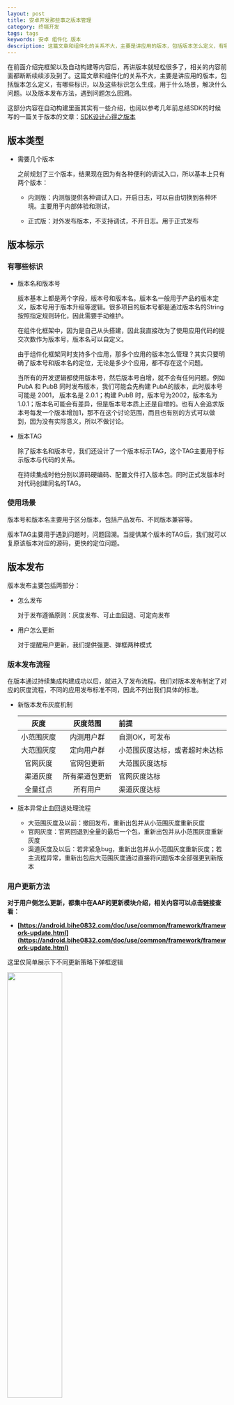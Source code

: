 ```yaml
---
layout: post
title: 安卓开发那些事之版本管理
category: 终端开发
tags: tags
keywords: 安卓 组件化 版本
description: 这篇文章和组件化的关系不大，主要是讲应用的版本，包括版本怎么定义，有哪些标识，以及这些标识怎么生成，用于什么场景，解决什么问题。以及版本发布方法，遇到问题怎么回溯。
---
```


在前面介绍完框架以及自动构建等内容后，再讲版本就轻松很多了，相关的内容前面都断断续续涉及到了。这篇文章和组件化的关系不大，主要是讲应用的版本，包括版本怎么定义，有哪些标识，以及这些标识怎么生成，用于什么场景，解决什么问题。以及版本发布方法，遇到问题怎么回溯。

这部分内容在自动构建里面其实有一些介绍，也阔以参考几年前总结SDK的时候写的一篇关于版本的文章：[SDK设计心得之版本](https://blog.bihe0832.com/sdk_experience_version.html)

## 版本类型

- 需要几个版本

	之前规划了三个版本，结果现在因为有各种便利的调试入口，所以基本上只有两个版本：
	
	- 内测版：内测版提供各种调试入口，开启日志，可以自由切换到各种环境。主要用于内部体验和测试，

	- 正式版：对外发布版本，不支持调试，不开日志。用于正式发布

## 版本标示

### 有哪些标识

- 版本名和版本号

	版本基本上都是两个字段，版本号和版本名。版本名一般用于产品的版本定义，版本号用于版本升级等逻辑。很多项目的版本号都是通过版本名的String按照指定规则转化，因此需要手动维护。
	
	在组件化框架中，因为是自己从头搭建，因此我直接改为了使用应用代码的提交次数作为版本号，版本名可以自定义。
		
	由于组件化框架同时支持多个应用，那多个应用的版本怎么管理？其实只要明确了版本号和版本名的定位，无论是多少个应用，都不存在这个问题。
	
	当所有的开发逻辑都使用版本号，然后版本号自增，就不会有任何问题。例如PubA 和 PubB 同时发布版本，我们可能会先构建 PubA的版本，此时版本号可能是 2001， 版本名是 2.0.1；构建 PubB 时，版本号为2002，版本名为 1.0.1；版本名可能会有差异，但是版本号本质上还是自增的。也有人会追求版本号每发一个版本增加1，那不在这个讨论范围，而且也有别的方式可以做到，因为没有实际意义，所以不做讨论。
	
- 版本TAG

	除了版本名和版本号，我们还设计了一个版本标示TAG，这个TAG主要用于标示版本与代码的关系。
	
	在持续集成时他分别以源码硬编码、配置文件打入版本包。同时正式发版本时对代码创建同名的TAG。

### 使用场景

版本号和版本名主要用于区分版本，包括产品发布、不同版本兼容等。

版本TAG主要用于遇到问题时，问题回溯。当提供某个版本的TAG后，我们就可以复原该版本对应的源码，更快的定位问题。

## 版本发布

版本发布主要包括两部分：

- 怎么发布

	对于发布遵循原则：灰度发布、可止血回退、可定向发布

- 用户怎么更新

	对于提醒用户更新，我们提供强更、弹框两种模式

### 版本发布流程

在版本通过持续集成构建成功以后，就进入了发布流程。我们对版本发布制定了对应的灰度流程，不同的应用发布标准不同，因此不列出我们具体的标准。

- 新版本发布灰度机制

  | 灰度 | 灰度范围 | 前提 | 
  |:-------:|:------:|:--------|
  | 小范围灰度 | 内测用户群 | 自测OK，可发布 | 
  | 大范围灰度 | 定向用户群 | 小范围灰度达标，或者超时未达标 | 
  | 官网灰度 | 官网包更新 |  大范围灰度达标 | 
  | 渠道灰度 | 所有渠道包更新 | 官网灰度达标 | 
  | 全量红点 | 所有用户 | 渠道灰度达标 | 

- 版本异常止血回退处理流程

  - 大范围灰度及以前：撤回发布，重新出包并从小范围灰度重新灰度
  - 官网灰度：官网回退到全量的最后一个包，重新出包并从小范围灰度重新灰度
  - 渠道灰度及以后：若非紧急bug，重新出包并从小范围灰度重新灰度；若主流程异常，重新出包后大范围灰度通过直接将问题版本全部强更到新版本

### 用户更新方法

**对于用户侧怎么更新，都集中在AAF的更新模块介绍，相关内容可以点击链接查看：**

- **[https://android.bihe0832.com/doc/use/common/framework/framework-update.html](https://android.bihe0832.com/doc/use/common/framework/framework-update.html)**

这里仅简单展示下不同更新策略下弹框逻辑

<img src="https://android.bihe0832.com/doc/use/common/framework/update.png" width="50%" />

## 版本回溯

版本回溯主要用于问题定位。这里涉及到两个内容：

1. 怎么准确知道出现问题的版本

2. 怎么根据版本知道出现问题的代码

### 版本确认

这个其实很简单，我们前面已经在代码和APK中通过自动构架加入了版本的信息。因此：

- 如果拿到的是版本的安装包，我们解压安装包，就可以拿到app.ini文件，里面记录了版本相关的信息

- 如果是已经安装版本的用户反馈，我们提供了一个调试入口，用户点击即可把版本信息提供给我们
 
### 代码回溯
 
 下面是一个我们拿到的版本信息的事例：
	 
```
用户信息: 
openID: F83E0E59C7080121D00F3EA3E44CECFB
	
设备信息: 
deviceKey: 1204534990
厂商&型号: smartisan, OS105
系统版本: 7.1.1, 25
	
版本信息: 
version: 3.2.0.4286
Tag: Tag_MNA_3.2.0_4286
official: false
```

里面提供的版本信息就包含前面提到的版本TAG，根据TAG就可以获取对应的版本代码